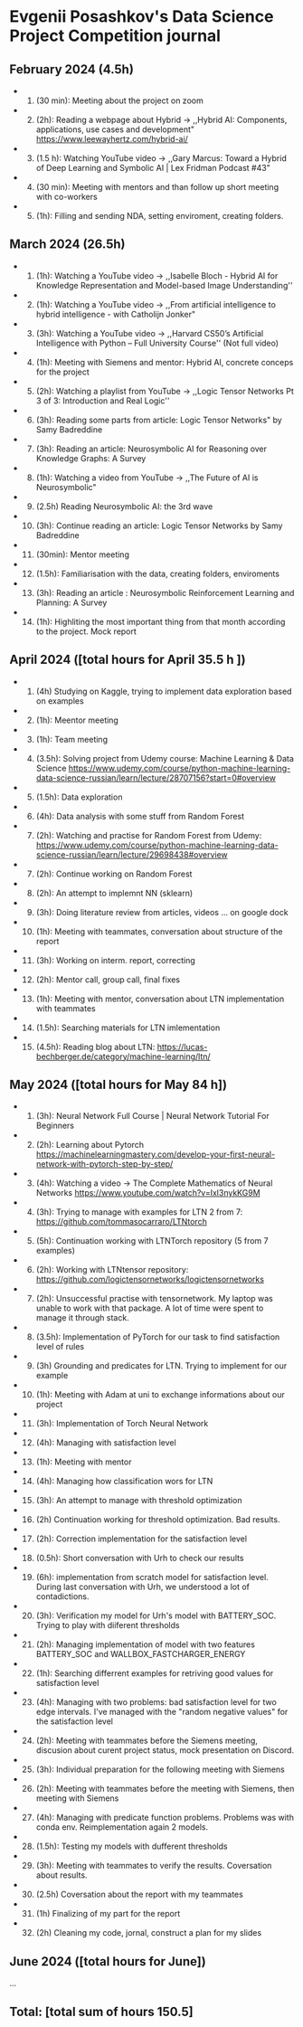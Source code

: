 # Evgenii Posashkov's Data Science Project Competition journal

## February 2024 (4.5h)

* 1. (30 min): Meeting about the project on zoom
* 2. (2h): Reading a webpage about Hybrid -> ,,Hybrid AI: Components, applications, use cases and development" https://www.leewayhertz.com/hybrid-ai/
* 3. (1.5 h): Watching YouTube video -> ,,Gary Marcus: Toward a Hybrid of Deep Learning and Symbolic AI | Lex Fridman Podcast #43"
* 4. (30 min): Meeting with mentors and than follow up short meeting with co-workers
* 5. (1h): Filling and sending NDA, setting enviroment, creating folders. 


## March 2024 (26.5h)

* 1. (1h): Watching a YouTube video -> ,,Isabelle Bloch - Hybrid AI for Knowledge Representation and Model-based Image Understanding''

* 2. (1h): Watching a YouTube video ->  ,,From artificial intelligence to hybrid intelligence - with Catholijn Jonker"

* 3. (3h): Watching a YouTube video -> ,,Harvard CS50’s Artificial Intelligence with Python – Full University Course'' (Not full video)

* 4. (1h): Meeting with Siemens and mentor: Hybrid AI, concrete conceps for the project

* 5. (2h): Watching a playlist from YouTube -> ,,Logic Tensor Networks Pt 3 of 3: Introduction and Real Logic''

* 6. (3h): Reading some parts from article: Logic Tensor Networks" by Samy Badreddine

* 7. (3h): Reading an article: Neurosymbolic AI for Reasoning over Knowledge Graphs: A Survey 

* 8. (1h): Watching a video from YouTube -> ,,The Future of AI is Neurosymbolic"

* 9. (2.5h) Reading Neurosymbolic AI: the 3rd wave

* 10. (3h): Continue reading an article: Logic Tensor Networks by Samy Badreddine

* 11. (30min): Mentor meeting

* 12. (1.5h): Familiarisation with the data, creating folders, enviroments

* 13. (3h): Reading an article : Neurosymbolic Reinforcement Learning and Planning: A Survey 

* 14. (1h): Highliting the most important thing from that month according to the project. Mock report


## April 2024 ([total hours for April 35.5 h ])

* 1. (4h) Studying on Kaggle, trying to implement data exploration based on examples

* 2. (1h): Meentor meeting

* 3. (1h): Team meeting

* 4. (3.5h): Solving project from Udemy course: Machine Learning & Data Science
https://www.udemy.com/course/python-machine-learning-data-science-russian/learn/lecture/28707156?start=0#overview

* 5. (1.5h): Data exploration 

* 6. (4h): Data analysis with some stuff from Random Forest

* 7. (2h): Watching and practise for Random Forest from Udemy: https://www.udemy.com/course/python-machine-learning-data-science-russian/learn/lecture/29698438#overview

* 7. (2h): Continue working on Random Forest

* 8. (2h): An attempt to implemnt NN (sklearn)

* 9. (3h): Doing literature review from articles, videos ... on google dock

* 10. (1h): Meeting with teammates, conversation about structure of the report 

* 11. (3h): Working on interm. report, correcting

* 12. (2h): Mentor call, group call, final fixes

* 13. (1h): Meeting with mentor, conversation about LTN implementation with teammates

* 14. (1.5h): Searching materials for LTN imlementation

* 15. (4.5h): Reading blog about LTN: https://lucas-bechberger.de/category/machine-learning/ltn/

## May 2024 ([total hours for May 84 h])

* 1. (3h): Neural Network Full Course | Neural Network Tutorial For Beginners 

* 2. (2h): Learning about Pytorch https://machinelearningmastery.com/develop-your-first-neural-network-with-pytorch-step-by-step/

* 3. (4h): Watching a video -> The Complete Mathematics of Neural Networks 
https://www.youtube.com/watch?v=Ixl3nykKG9M

* 4. (3h): Trying to manage with examples for LTN 2 from 7:
https://github.com/tommasocarraro/LTNtorch

* 5. (5h): Continuation working with LTNTorch repository (5 from 7 examples)

* 6. (2h): Working with LTNtensor repository:  https://github.com/logictensornetworks/logictensornetworks

* 7. (2h): Unsuccessful practise with tensornetwork. My laptop was unable to work with that package. A lot of time were spent to manage it through stack.

* 8. (3.5h): Implementation of PyTorch for our task to find satisfaction level of rules

* 9. (3h) Grounding and predicates for LTN. Trying to implement for our example

* 10. (1h):  Meeting with Adam at uni to exchange informations about our project

* 11. (3h): Implementation of Torch Neural Network

* 12. (4h): Managing with satisfaction level

* 13. (1h): Meeting with mentor

* 14. (4h): Managing how classification wors for LTN

* 15. (3h): An attempt to manage with threshold optimization

* 16. (2h) Continuation working for threshold optimization. Bad results.

* 17. (2h): Correction implementation for the satisfaction level

* 18. (0.5h): Short conversation with Urh to check our results

* 19. (6h): implementation from scratch model for satisfaction level. During last conversation with Urh, we understood a lot of contadictions.

* 20. (3h): Verification my model for Urh's model with BATTERY_SOC. Trying to play with diiferent thresholds

* 21. (2h): Managing implementation of model with two features BATTERY_SOC and WALLBOX_FASTCHARGER_ENERGY

* 22. (1h): Searching differrent examples for retriving good values for satisfaction level

* 23. (4h): Managing with two problems: bad satisfaction level for two edge intervals. I've managed with the "random negative values" for the satisfaction level 

* 24. (2h): Meeting with teammates before the Siemens meeting, discusion about curent project status, mock presentation on Discord. 

* 25. (3h): Individual preparation for the following meeting with Siemens

* 26. (2h): Meeting with teammates before the meeting with Siemens, then meeting with Siemens

* 27. (4h): Managing with predicate function problems. Problems was with conda env. Reimplementation again 2 models.

* 28. (1.5h): Testing my models with dufferent thresholds

* 29. (3h): Meeting with teammates to verify the results. Coversation about results. 

* 30. (2.5h) Coversation about the report with my teammates

* 31. (1h) Finalizing of my part for the report

* 32. (2h) Cleaning my code, jornal, construct a plan for my slides 





## June 2024 ([total hours for June])

...

## Total: [total sum of hours 150.5]
